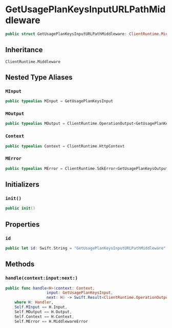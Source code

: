 # GetUsagePlanKeysInputURLPathMiddleware

``` swift
public struct GetUsagePlanKeysInputURLPathMiddleware: ClientRuntime.Middleware 
```

## Inheritance

`ClientRuntime.Middleware`

## Nested Type Aliases

### `MInput`

``` swift
public typealias MInput = GetUsagePlanKeysInput
```

### `MOutput`

``` swift
public typealias MOutput = ClientRuntime.OperationOutput<GetUsagePlanKeysOutputResponse>
```

### `Context`

``` swift
public typealias Context = ClientRuntime.HttpContext
```

### `MError`

``` swift
public typealias MError = ClientRuntime.SdkError<GetUsagePlanKeysOutputError>
```

## Initializers

### `init()`

``` swift
public init() 
```

## Properties

### `id`

``` swift
public let id: Swift.String = "GetUsagePlanKeysInputURLPathMiddleware"
```

## Methods

### `handle(context:input:next:)`

``` swift
public func handle<H>(context: Context,
                  input: GetUsagePlanKeysInput,
                  next: H) -> Swift.Result<ClientRuntime.OperationOutput<GetUsagePlanKeysOutputResponse>, MError>
    where H: Handler,
    Self.MInput == H.Input,
    Self.MOutput == H.Output,
    Self.Context == H.Context,
    Self.MError == H.MiddlewareError
```
